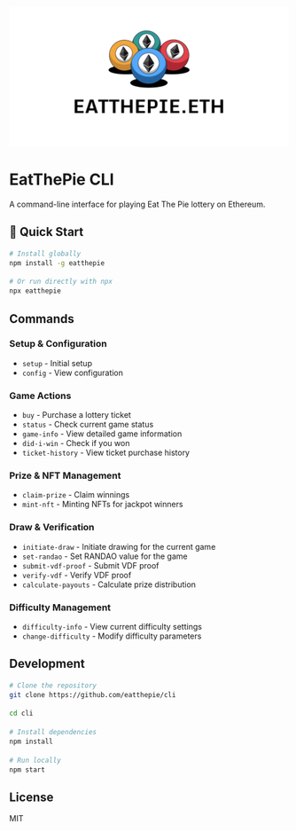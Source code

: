 ![Eat The Pie](https://github.com/eatthepie/docs/blob/main/static/img/header.png)

# EatThePie CLI

A command-line interface for playing Eat The Pie lottery on Ethereum.

## 🚀 Quick Start

```bash
# Install globally
npm install -g eatthepie

# Or run directly with npx
npx eatthepie
```

## Commands

### Setup & Configuration

- `setup` - Initial setup
- `config` - View configuration

### Game Actions

- `buy` - Purchase a lottery ticket
- `status` - Check current game status
- `game-info` - View detailed game information
- `did-i-win` - Check if you won
- `ticket-history` - View ticket purchase history

### Prize & NFT Management

- `claim-prize` - Claim winnings
- `mint-nft` - Minting NFTs for jackpot winners

### Draw & Verification

- `initiate-draw` - Initiate drawing for the current game
- `set-randao` - Set RANDAO value for the game
- `submit-vdf-proof` - Submit VDF proof
- `verify-vdf` - Verify VDF proof
- `calculate-payouts` - Calculate prize distribution

### Difficulty Management

- `difficulty-info` - View current difficulty settings
- `change-difficulty` - Modify difficulty parameters

## Development

```bash
# Clone the repository
git clone https://github.com/eatthepie/cli

cd cli

# Install dependencies
npm install

# Run locally
npm start
```

## License

MIT
